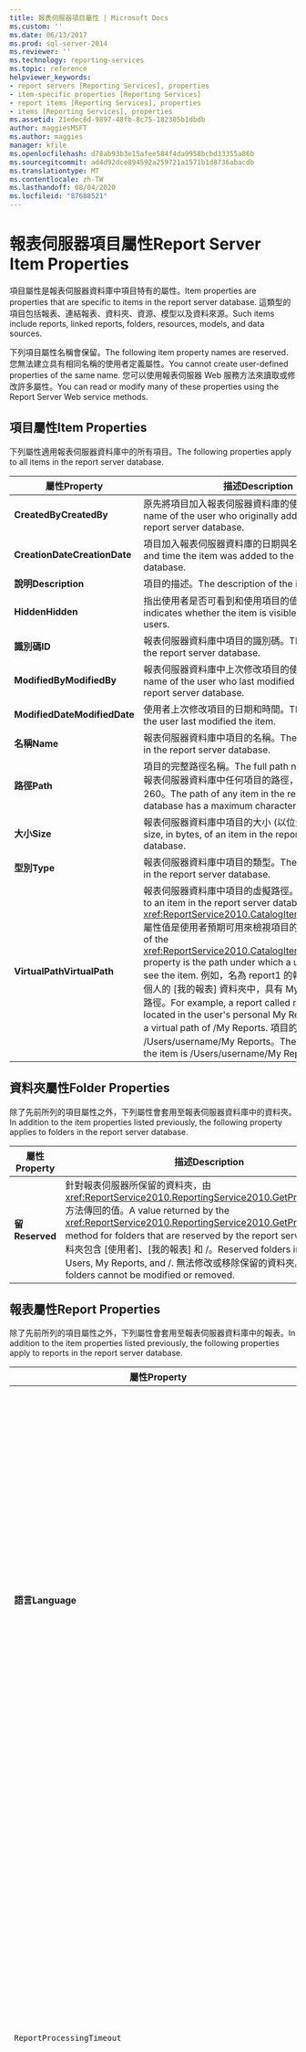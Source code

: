 ```yaml
---
title: 報表伺服器項目屬性 | Microsoft Docs
ms.custom: ''
ms.date: 06/13/2017
ms.prod: sql-server-2014
ms.reviewer: ''
ms.technology: reporting-services
ms.topic: reference
helpviewer_keywords:
- report servers [Reporting Services], properties
- item-specific properties [Reporting Services]
- report items [Reporting Services], properties
- items [Reporting Services], properties
ms.assetid: 21edec6d-9897-48fb-8c75-182305b1dbdb
author: maggiesMSFT
ms.author: maggies
manager: kfile
ms.openlocfilehash: d78ab93b3e15afee584f4da9958bcbd33355a86b
ms.sourcegitcommit: ad4d92dce894592a259721a1571b1d8736abacdb
ms.translationtype: MT
ms.contentlocale: zh-TW
ms.lasthandoff: 08/04/2020
ms.locfileid: "87688521"
---
```

# <a name="report-server-item-properties"></a><span data-ttu-id="f6d2f-102">報表伺服器項目屬性</span><span class="sxs-lookup"><span data-stu-id="f6d2f-102">Report Server Item Properties</span></span>
  <span data-ttu-id="f6d2f-103">項目屬性是報表伺服器資料庫中項目特有的屬性。</span><span class="sxs-lookup"><span data-stu-id="f6d2f-103">Item properties are properties that are specific to items in the report server database.</span></span> <span data-ttu-id="f6d2f-104">這類型的項目包括報表、連結報表、資料夾、資源、模型以及資料來源。</span><span class="sxs-lookup"><span data-stu-id="f6d2f-104">Such items include reports, linked reports, folders, resources, models, and data sources.</span></span>  
  
 <span data-ttu-id="f6d2f-105">下列項目屬性名稱會保留。</span><span class="sxs-lookup"><span data-stu-id="f6d2f-105">The following item property names are reserved.</span></span> <span data-ttu-id="f6d2f-106">您無法建立具有相同名稱的使用者定義屬性。</span><span class="sxs-lookup"><span data-stu-id="f6d2f-106">You cannot create user-defined properties of the same name.</span></span> <span data-ttu-id="f6d2f-107">您可以使用報表伺服器 Web 服務方法來讀取或修改許多屬性。</span><span class="sxs-lookup"><span data-stu-id="f6d2f-107">You can read or modify many of these properties using the Report Server Web service methods.</span></span>  
  
## <a name="item-properties"></a><span data-ttu-id="f6d2f-108">項目屬性</span><span class="sxs-lookup"><span data-stu-id="f6d2f-108">Item Properties</span></span>  
 <span data-ttu-id="f6d2f-109">下列屬性適用報表伺服器資料庫中的所有項目。</span><span class="sxs-lookup"><span data-stu-id="f6d2f-109">The following properties apply to all items in the report server database.</span></span>  
  
|<span data-ttu-id="f6d2f-110">屬性</span><span class="sxs-lookup"><span data-stu-id="f6d2f-110">Property</span></span>|<span data-ttu-id="f6d2f-111">描述</span><span class="sxs-lookup"><span data-stu-id="f6d2f-111">Description</span></span>|  
|--------------|-----------------|  
|<span data-ttu-id="f6d2f-112">**CreatedBy**</span><span class="sxs-lookup"><span data-stu-id="f6d2f-112">**CreatedBy**</span></span>|<span data-ttu-id="f6d2f-113">原先將項目加入報表伺服器資料庫的使用者名稱。</span><span class="sxs-lookup"><span data-stu-id="f6d2f-113">The name of the user who originally added the item to the report server database.</span></span>|  
|<span data-ttu-id="f6d2f-114">**CreationDate**</span><span class="sxs-lookup"><span data-stu-id="f6d2f-114">**CreationDate**</span></span>|<span data-ttu-id="f6d2f-115">項目加入報表伺服器資料庫的日期與名稱。</span><span class="sxs-lookup"><span data-stu-id="f6d2f-115">The date and time the item was added to the report server database.</span></span>|  
|<span data-ttu-id="f6d2f-116">**說明**</span><span class="sxs-lookup"><span data-stu-id="f6d2f-116">**Description**</span></span>|<span data-ttu-id="f6d2f-117">項目的描述。</span><span class="sxs-lookup"><span data-stu-id="f6d2f-117">The description of the item.</span></span>|  
|<span data-ttu-id="f6d2f-118">**Hidden**</span><span class="sxs-lookup"><span data-stu-id="f6d2f-118">**Hidden**</span></span>|<span data-ttu-id="f6d2f-119">指出使用者是否可看到和使用項目的值。</span><span class="sxs-lookup"><span data-stu-id="f6d2f-119">A value that indicates whether the item is visible and available to users.</span></span>|  
|<span data-ttu-id="f6d2f-120">**識別碼**</span><span class="sxs-lookup"><span data-stu-id="f6d2f-120">**ID**</span></span>|<span data-ttu-id="f6d2f-121">報表伺服器資料庫中項目的識別碼。</span><span class="sxs-lookup"><span data-stu-id="f6d2f-121">The ID of an item in the report server database.</span></span>|  
|<span data-ttu-id="f6d2f-122">**ModifiedBy**</span><span class="sxs-lookup"><span data-stu-id="f6d2f-122">**ModifiedBy**</span></span>|<span data-ttu-id="f6d2f-123">報表伺服器資料庫中上次修改項目的使用者名稱。</span><span class="sxs-lookup"><span data-stu-id="f6d2f-123">The name of the user who last modified the item in the report server database.</span></span>|  
|<span data-ttu-id="f6d2f-124">**ModifiedDate**</span><span class="sxs-lookup"><span data-stu-id="f6d2f-124">**ModifiedDate**</span></span>|<span data-ttu-id="f6d2f-125">使用者上次修改項目的日期和時間。</span><span class="sxs-lookup"><span data-stu-id="f6d2f-125">The date and time the user last modified the item.</span></span>|  
|<span data-ttu-id="f6d2f-126">**名稱**</span><span class="sxs-lookup"><span data-stu-id="f6d2f-126">**Name**</span></span>|<span data-ttu-id="f6d2f-127">報表伺服器資料庫中項目的名稱。</span><span class="sxs-lookup"><span data-stu-id="f6d2f-127">The name of an item in the report server database.</span></span>|  
|<span data-ttu-id="f6d2f-128">**路徑**</span><span class="sxs-lookup"><span data-stu-id="f6d2f-128">**Path**</span></span>|<span data-ttu-id="f6d2f-129">項目的完整路徑名稱。</span><span class="sxs-lookup"><span data-stu-id="f6d2f-129">The full path name of the item.</span></span> <span data-ttu-id="f6d2f-130">報表伺服器資料庫中任何項目的路徑，其最大字元長度為 260。</span><span class="sxs-lookup"><span data-stu-id="f6d2f-130">The path of any item in the report server database has a maximum character length of 260.</span></span>|  
|<span data-ttu-id="f6d2f-131">**大小**</span><span class="sxs-lookup"><span data-stu-id="f6d2f-131">**Size**</span></span>|<span data-ttu-id="f6d2f-132">報表伺服器資料庫中項目的大小 (以位元組為單位)。</span><span class="sxs-lookup"><span data-stu-id="f6d2f-132">The size, in bytes, of an item in the report server database.</span></span>|  
|<span data-ttu-id="f6d2f-133">**型別**</span><span class="sxs-lookup"><span data-stu-id="f6d2f-133">**Type**</span></span>|<span data-ttu-id="f6d2f-134">報表伺服器資料庫中項目的類型。</span><span class="sxs-lookup"><span data-stu-id="f6d2f-134">The type of an item in the report server database.</span></span>|  
|<span data-ttu-id="f6d2f-135">**VirtualPath**</span><span class="sxs-lookup"><span data-stu-id="f6d2f-135">**VirtualPath**</span></span>|<span data-ttu-id="f6d2f-136">報表伺服器資料庫中項目的虛擬路徑。</span><span class="sxs-lookup"><span data-stu-id="f6d2f-136">The virtual path to an item in the report server database.</span></span> <span data-ttu-id="f6d2f-137"><xref:ReportService2010.CatalogItem.VirtualPath%2A> 屬性值是使用者預期可用來檢視項目的路徑。</span><span class="sxs-lookup"><span data-stu-id="f6d2f-137">The value of the <xref:ReportService2010.CatalogItem.VirtualPath%2A> property is the path under which a user expects to see the item.</span></span> <span data-ttu-id="f6d2f-138">例如，名為 report1 的報表是位於使用者個人的 [我的報表] 資料夾中，具有 My Reports 的虛擬路徑。</span><span class="sxs-lookup"><span data-stu-id="f6d2f-138">For example, a report called report1, which is located in the user's personal My Reports folder, has a virtual path of /My Reports.</span></span> <span data-ttu-id="f6d2f-139">項目的實際路徑是 /Users/username/My Reports。</span><span class="sxs-lookup"><span data-stu-id="f6d2f-139">The actual path of the item is /Users/username/My Reports.</span></span>|  
  
## <a name="folder-properties"></a><span data-ttu-id="f6d2f-140">資料夾屬性</span><span class="sxs-lookup"><span data-stu-id="f6d2f-140">Folder Properties</span></span>  
 <span data-ttu-id="f6d2f-141">除了先前所列的項目屬性之外，下列屬性會套用至報表伺服器資料庫中的資料夾。</span><span class="sxs-lookup"><span data-stu-id="f6d2f-141">In addition to the item properties listed previously, the following property applies to folders in the report server database.</span></span>  
  
|<span data-ttu-id="f6d2f-142">屬性</span><span class="sxs-lookup"><span data-stu-id="f6d2f-142">Property</span></span>|<span data-ttu-id="f6d2f-143">描述</span><span class="sxs-lookup"><span data-stu-id="f6d2f-143">Description</span></span>|  
|--------------|-----------------|  
|<span data-ttu-id="f6d2f-144">**留**</span><span class="sxs-lookup"><span data-stu-id="f6d2f-144">**Reserved**</span></span>|<span data-ttu-id="f6d2f-145">針對報表伺服器所保留的資料夾，由 <xref:ReportService2010.ReportingService2010.GetProperties%2A> 方法傳回的值。</span><span class="sxs-lookup"><span data-stu-id="f6d2f-145">A value returned by the <xref:ReportService2010.ReportingService2010.GetProperties%2A> method for folders that are reserved by the report server.</span></span> <span data-ttu-id="f6d2f-146">保留的資料夾包含 [使用者]、[我的報表] 和 /。</span><span class="sxs-lookup"><span data-stu-id="f6d2f-146">Reserved folders include Users, My Reports, and /.</span></span> <span data-ttu-id="f6d2f-147">無法修改或移除保留的資料夾。</span><span class="sxs-lookup"><span data-stu-id="f6d2f-147">Reserved folders cannot be modified or removed.</span></span>|  
  
## <a name="report-properties"></a><span data-ttu-id="f6d2f-148">報表屬性</span><span class="sxs-lookup"><span data-stu-id="f6d2f-148">Report Properties</span></span>  
 <span data-ttu-id="f6d2f-149">除了先前所列的項目屬性之外，下列屬性會套用至報表伺服器資料庫中的報表。</span><span class="sxs-lookup"><span data-stu-id="f6d2f-149">In addition to the item properties listed previously, the following properties apply to reports in the report server database.</span></span>  
  
|<span data-ttu-id="f6d2f-150">屬性</span><span class="sxs-lookup"><span data-stu-id="f6d2f-150">Property</span></span>|<span data-ttu-id="f6d2f-151">描述</span><span class="sxs-lookup"><span data-stu-id="f6d2f-151">Description</span></span>|  
|--------------|-----------------|  
|<span data-ttu-id="f6d2f-152">**語言**</span><span class="sxs-lookup"><span data-stu-id="f6d2f-152">**Language**</span></span>|<span data-ttu-id="f6d2f-153">報表中使用的語言。</span><span class="sxs-lookup"><span data-stu-id="f6d2f-153">The language used in a report.</span></span> <span data-ttu-id="f6d2f-154">這個值是網際網路工程任務推動小組 (IETF) RFC1766 規格中定義的語言代碼。</span><span class="sxs-lookup"><span data-stu-id="f6d2f-154">The value is a language code defined in the Internet Engineering Task Force (IETF) RFC1766 specification.</span></span> <span data-ttu-id="f6d2f-155">第一部分是由基本語言的兩個字元所指定。</span><span class="sxs-lookup"><span data-stu-id="f6d2f-155">The first part is a two-character designation of the basic language.</span></span> <span data-ttu-id="f6d2f-156">第二個部分是由連字號分隔，並指定語言的變化或是方言。</span><span class="sxs-lookup"><span data-stu-id="f6d2f-156">The second part is separated by a hyphen and designates the variation or dialect of the language.</span></span> <span data-ttu-id="f6d2f-157">如果在與報表定義中的 `Style` 元素相關聯的 `Body` 元素中未指定值，預設值是報表伺服器的語言。</span><span class="sxs-lookup"><span data-stu-id="f6d2f-157">If a value is not specified in the `Style` element associated with the `Body` element in the report definition, the default value is the language of the report server.</span></span>|  
|`ReportProcessingTimeout`|<span data-ttu-id="f6d2f-158">個別報表的逾時 (以秒為單位)。</span><span class="sxs-lookup"><span data-stu-id="f6d2f-158">The time-out, in seconds, for an individual report.</span></span> <span data-ttu-id="f6d2f-159">如果已設定此值，當指定時間已經過時，報表伺服器會嘗試停止處理報表。</span><span class="sxs-lookup"><span data-stu-id="f6d2f-159">If this value is set, the report server attempts to stop the processing of a report when the specified time has elapsed.</span></span> <span data-ttu-id="f6d2f-160">有效值是從 `-1` 到 `2`、`147`、`483`、`647`。</span><span class="sxs-lookup"><span data-stu-id="f6d2f-160">Valid values are `-1` through `2`,`147`,`483`,`647`.</span></span> <span data-ttu-id="f6d2f-161">如果此值為 `-1`，報表就不會在處理期間逾時。</span><span class="sxs-lookup"><span data-stu-id="f6d2f-161">If the value is `-1`, the report does not time out during processing.</span></span> <span data-ttu-id="f6d2f-162">如果值為 `null` ，則系統屬性的值 `ReportProcessingTimeout` 會用於報表處理超時。預設值是 `null` 。</span><span class="sxs-lookup"><span data-stu-id="f6d2f-162">If the value is `null`, the value of the system property `ReportProcessingTimeout` is used for the report processing time-out. The default value is `null`.</span></span> <span data-ttu-id="f6d2f-163">如需詳細資訊，請參閱[報表伺服器系統屬性](reporting-services-properties-report-server-system-properties.md)。</span><span class="sxs-lookup"><span data-stu-id="f6d2f-163">For more information, see [Report Server System Properties](reporting-services-properties-report-server-system-properties.md).</span></span>|  
|<span data-ttu-id="f6d2f-164">**ExecutionDate**</span><span class="sxs-lookup"><span data-stu-id="f6d2f-164">**ExecutionDate**</span></span>|<span data-ttu-id="f6d2f-165">上次為報表建立報表快照集的日期和時間。</span><span class="sxs-lookup"><span data-stu-id="f6d2f-165">The date and time at which a report snapshot was last created for a report.</span></span>|  
|<span data-ttu-id="f6d2f-166">**CanRunUnattended**</span><span class="sxs-lookup"><span data-stu-id="f6d2f-166">**CanRunUnattended**</span></span>|<span data-ttu-id="f6d2f-167">指出是否可依照排程自動執行報表的值。</span><span class="sxs-lookup"><span data-stu-id="f6d2f-167">A value that indicates whether a report can be run unattended on a schedule.</span></span> <span data-ttu-id="f6d2f-168">如果將此屬性設定為 `true`，就會定義報表參數的預設值並將資料來源認證會與報表儲存在一起，或者會將認證擷取選項設定為 `None`。</span><span class="sxs-lookup"><span data-stu-id="f6d2f-168">If this property is set to `true`, default values for report parameters are defined and data source credentials are stored with the report, or credential retrieval option is set to `None`.</span></span> <span data-ttu-id="f6d2f-169">如果此屬性設定為 `false`，便不符合自動執行報表的必要條件。</span><span class="sxs-lookup"><span data-stu-id="f6d2f-169">If this property is set to `false`, the prerequisites for running a report unattended are not met.</span></span> <span data-ttu-id="f6d2f-170">如需詳細資訊，請參閱[設定自動執行帳戶 &#40;SSRS 組態管理員&#41;](../../install-windows/configure-the-unattended-execution-account-ssrs-configuration-manager.md)。</span><span class="sxs-lookup"><span data-stu-id="f6d2f-170">Please see [Configure the Unattended Execution Account &#40;SSRS Configuration Manager&#41;](../../install-windows/configure-the-unattended-execution-account-ssrs-configuration-manager.md) for more information.</span></span>|  
|<span data-ttu-id="f6d2f-171">**HasParameterDefaultValues**</span><span class="sxs-lookup"><span data-stu-id="f6d2f-171">**HasParameterDefaultValues**</span></span>|<span data-ttu-id="f6d2f-172">這個值會指出報表是否具有為所有報表參數設定的有效預設值。</span><span class="sxs-lookup"><span data-stu-id="f6d2f-172">A value that indicates whether the report has valid default values set for all report parameters.</span></span> <span data-ttu-id="f6d2f-173">如果報表沒有報表參數，這個值也會是 `true`。</span><span class="sxs-lookup"><span data-stu-id="f6d2f-173">The value is also `true` if a report does not have report parameters.</span></span> <span data-ttu-id="f6d2f-174">如果此屬性設定為 `false`，則表示一個或多個報表參數沒有有效的預設值。</span><span class="sxs-lookup"><span data-stu-id="f6d2f-174">If this property set to `false`, one or more report parameters do not have a valid default value.</span></span>|  
|<span data-ttu-id="f6d2f-175">**HasDataSourceCredentials**</span><span class="sxs-lookup"><span data-stu-id="f6d2f-175">**HasDataSourceCredentials**</span></span>|<span data-ttu-id="f6d2f-176">這個值會指出針對所有與報表相關聯的資料來源，所設定的認證擷取選項是 `None` 或 `Store`。</span><span class="sxs-lookup"><span data-stu-id="f6d2f-176">A value that indicates that the credential retrieval option set for all data sources associated with the report is either `None` or `Store`.</span></span> <span data-ttu-id="f6d2f-177">如果這個屬性設定為 `false`，針對與報表相關聯的其中一個資料來源所設定的認證擷取選項會是 `Integrated` 或 `Prompt`。</span><span class="sxs-lookup"><span data-stu-id="f6d2f-177">If this property is set to `false`, a credential retrieval option set for one of the data sources associated with the report is either `Integrated` or `Prompt`.</span></span>|  
|<span data-ttu-id="f6d2f-178">**IsSnapshotExecution**</span><span class="sxs-lookup"><span data-stu-id="f6d2f-178">**IsSnapshotExecution**</span></span>|<span data-ttu-id="f6d2f-179">這個值會指出報表是否為快照集。</span><span class="sxs-lookup"><span data-stu-id="f6d2f-179">A value that indicates whether the report is a snapshot.</span></span>|  
|<span data-ttu-id="f6d2f-180">**HasScheduleReadyDataSources**</span><span class="sxs-lookup"><span data-stu-id="f6d2f-180">**HasScheduleReadyDataSources**</span></span>|<span data-ttu-id="f6d2f-181">這個值會指出報表的資料來源是否設定為支援排程的執行。</span><span class="sxs-lookup"><span data-stu-id="f6d2f-181">A value that indicates whether the data sources of a report are configured to support scheduled execution.</span></span> <span data-ttu-id="f6d2f-182">如果這個屬性設定為 `false`，則使用者無法訂閱報表。</span><span class="sxs-lookup"><span data-stu-id="f6d2f-182">If this property is set to `false`, users cannot subscribe to the report.</span></span>|  
  
## <a name="resource-properties"></a><span data-ttu-id="f6d2f-183">資料屬性</span><span class="sxs-lookup"><span data-stu-id="f6d2f-183">Resource Properties</span></span>  
 <span data-ttu-id="f6d2f-184">除了先前所列的項目屬性之外，下列屬性會套用至報表伺服器資料庫中的資源。</span><span class="sxs-lookup"><span data-stu-id="f6d2f-184">In addition to the item properties listed previously, the following property applies to resources in the report server database.</span></span>  
  
|<span data-ttu-id="f6d2f-185">屬性</span><span class="sxs-lookup"><span data-stu-id="f6d2f-185">Property</span></span>|<span data-ttu-id="f6d2f-186">描述</span><span class="sxs-lookup"><span data-stu-id="f6d2f-186">Description</span></span>|  
|--------------|-----------------|  
|<span data-ttu-id="f6d2f-187">**MimeType**</span><span class="sxs-lookup"><span data-stu-id="f6d2f-187">**MimeType**</span></span>|<span data-ttu-id="f6d2f-188">報表伺服器資料庫中資源的 MIME 類型。</span><span class="sxs-lookup"><span data-stu-id="f6d2f-188">The MIME type of a resource in the report server database.</span></span>|  
  
## <a name="see-also"></a><span data-ttu-id="f6d2f-189">另請參閱</span><span class="sxs-lookup"><span data-stu-id="f6d2f-189">See Also</span></span>  
 <span data-ttu-id="f6d2f-190">[使用 Web 服務和 .NET Framework 建置應用程式](building-applications-using-the-web-service-and-the-net-framework.md) </span><span class="sxs-lookup"><span data-stu-id="f6d2f-190">[Building Applications Using the Web Service and the .NET Framework](building-applications-using-the-web-service-and-the-net-framework.md) </span></span>  
 <span data-ttu-id="f6d2f-191">[報表伺服器 Web 服務](../report-server-web-service.md) </span><span class="sxs-lookup"><span data-stu-id="f6d2f-191">[Report Server Web Service](../report-server-web-service.md) </span></span>  
 [<span data-ttu-id="f6d2f-192">技術參考 &#40;SSRS&#41;</span><span class="sxs-lookup"><span data-stu-id="f6d2f-192">Technical Reference &#40;SSRS&#41;</span></span>](../../technical-reference-ssrs.md)  
  
  
